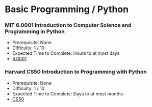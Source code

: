 # Basic Programming / Python

### MIT 6.0001 Introduction to Computer Science and Programming in Python
- Prerequisite: None
- Difficulty: 1 / 10
- Expected Time to Complete: Hours to at most days
- [6.0001](https://ocw.mit.edu/courses/6-0001-introduction-to-computer-science-and-programming-in-python-fall-2016/pages/syllabus/)

### Harvard CS50 Introduction to Programming with Python
- Prerequisite: None
- Difficulty: 1 / 10
- Expected Time to Complete: Days to at most months
- [CS50](https://cs50.harvard.edu/python/2022/)
